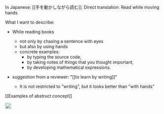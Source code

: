 
In Japanese: [[手を動かしながら読む]]. Direct translation: Read while moving hands

What I want to describe:

- While reading books
    - not only by chasing a sentence with eyes
    - but also by using hands
    - concrete examples:
        - by typing the source code,
        - by taking notes of things that you thought important,
        - by developing mathematical expressions.

- suggestion from a reviewer: "[[to learn by writing]]"
    - It is not restricted to "writing", but it looks better than "with hands"

[[Examples of abstruct concept]]

<img src='https://scrapbox.io/api/pages/nishio/en/icon' alt='en.icon' height="19.5"/>